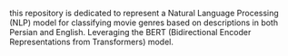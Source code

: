this repository is dedicated to represent a Natural Language Processing (NLP) model for classifying movie genres based on descriptions in both Persian and English. Leveraging the BERT (Bidirectional Encoder Representations from Transformers) model.
